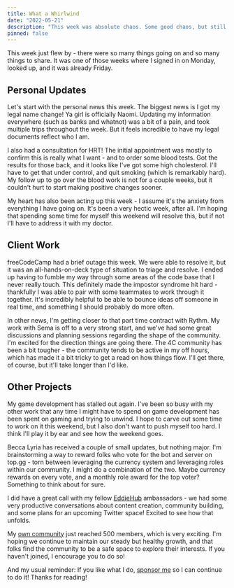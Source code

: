 ```yaml
---
title: What a Whirlwind
date: "2022-05-21"
description: "This week was absolute chaos. Some good chaos, but still chaos."
pinned: false
---
```


This week just flew by - there were so many things going on and so many things to share. It was one of those weeks where I signed in on Monday, looked up, and it was already Friday.

## Personal Updates

Let's start with the personal news this week. The biggest news is I got my legal name change! Ya girl is officially Naomi. Updating my information everywhere (such as banks and whatnot) was a bit of a pain, and took multiple trips throughout the week. But it feels incredible to have my legal documents reflect who I am.

I also had a consultation for HRT! The initial appointment was mostly to confirm this is really what I want - and to order some blood tests. Got the results for those back, and it looks like I've got some high cholesterol. I'll have to get that under control, and quit smoking (which is remarkably hard). My follow up to go over the blood work is not for a couple weeks, but it couldn't hurt to start making positive changes sooner.

My heart has also been acting up this week - I assume it's the anxiety from everything I have going on. It's been a very hectic week, after all. I'm hoping that spending some time for myself this weekend will resolve this, but if not I'll have to address it with my doctor.

## Client Work

freeCodeCamp had a brief outage this week. We were able to resolve it, but it was an all-hands-on-deck type of situation to triage and resolve. I ended up having to fumble my way through some areas of the code base that I never really touch. This definitely made the impostor syndrome hit hard - thankfully I was able to pair with some teammates to work through it together. It's incredibly helpful to be able to bounce ideas off someone in real time, and something I should probably do more often.

In other news, I'm getting closer to that part time contract with Rythm. My work with Sema is off to a very strong start, and we've had some great discussions and planning sessions regarding the shape of the community. I'm excited for the direction things are going there. The 4C community has been a bit tougher - the community tends to be active in my off hours, which has made it a bit tricky to get a read on how things flow. I'll get there, of course, but it'll take longer than I'd like.

## Other Projects

My game development has stalled out again. I've been so busy with my other work that any time I might have to spend on game development has been spent on gaming and trying to unwind. I hope to carve out some time to work on it this weekend, but I also don't want to push myself too hard. I think I'll play it by ear and see how the weekend goes.

Becca Lyria has received a couple of small updates, but nothing major. I'm brainstorming a way to reward folks who vote for the bot and server on top.gg - torn between leveraging the currency system and leveraging roles within our community. I might do a combination of the two. Maybe currency rewards on every vote, and a monthly role award for the top voter? Something to think about for sure.

I did have a great call with my fellow [EddieHub](https://eddiehub.org) ambassadors - we had some very productive conversations about content creation, community building, and some plans for an upcoming Twitter space! Excited to see how that unfolds.

My [own community](https://chat.nhcarrigan.com) just reached 500 members, which is very exciting. I'm hoping we continue to maintain our steady but healthy growth, and that folks find the community to be a safe space to explore their interests. If you haven't joined, I encourage you to do so!

And my usual reminder: If you like what I do, [sponsor me](https://donate.nhcarrigan.com) so I can continue to do it! Thanks for reading!
